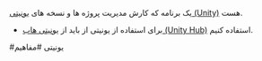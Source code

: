 یک برنامه که کارش مدیریت پروژه ها و نسخه های [یونیتی (Unity)](یونیتی%20(Unity).md) هست.

- برای استفاده از یونیتی از باید از [یونیتی هاب (Unity Hub)](یونیتی%20هاب%20(Unity%20Hub).md) استفاده کنیم.

#یونیتی #مفاهیم
